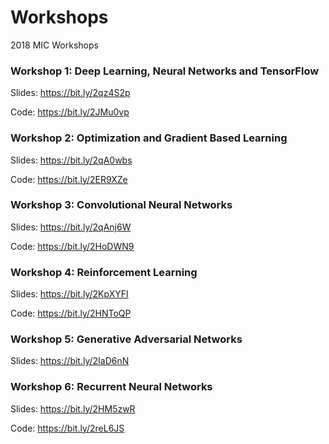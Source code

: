 # Workshops
2018 MIC Workshops

### Workshop 1: Deep Learning, Neural Networks and TensorFlow
Slides: https://bit.ly/2qz4S2p

Code: https://bit.ly/2JMu0vp

### Workshop 2: Optimization and Gradient Based Learning
Slides: https://bit.ly/2qA0wbs

Code: https://bit.ly/2ER9XZe

### Workshop 3: Convolutional Neural Networks
Slides: https://bit.ly/2qAnj6W

Code: https://bit.ly/2HoDWN9

### Workshop 4: Reinforcement Learning
Slides: https://bit.ly/2KpXYFI

Code: https://bit.ly/2HNToQP

### Workshop 5: Generative Adversarial Networks
Slides: https://bit.ly/2IaD6nN

### Workshop 6: Recurrent Neural Networks
Slides: https://bit.ly/2HM5zwR

Code: https://bit.ly/2reL6JS
